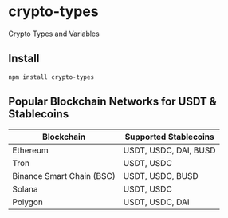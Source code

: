 # crypto-types
Сrypto Types  and Variables

## Install
`npm install crypto-types`

## Popular Blockchain Networks for USDT & Stablecoins
| Blockchain | Supported Stablecoins |
| ---------- | --------------------- |
| Ethereum | USDT, USDC, DAI, BUSD |
| Tron | USDT, USDC |
| Binance Smart Chain (BSC) | USDT, USDC, BUSD |
| Solana | USDT, USDC |
| Polygon | USDT, USDC, DAI |
